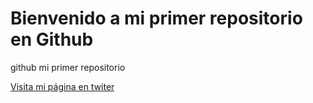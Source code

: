 # Bienvenido a mi primer repositorio en Github

github mi primer repositorio

[Visita mi página en twiter](https://twitter.com/t_maybeth?lang=es)

